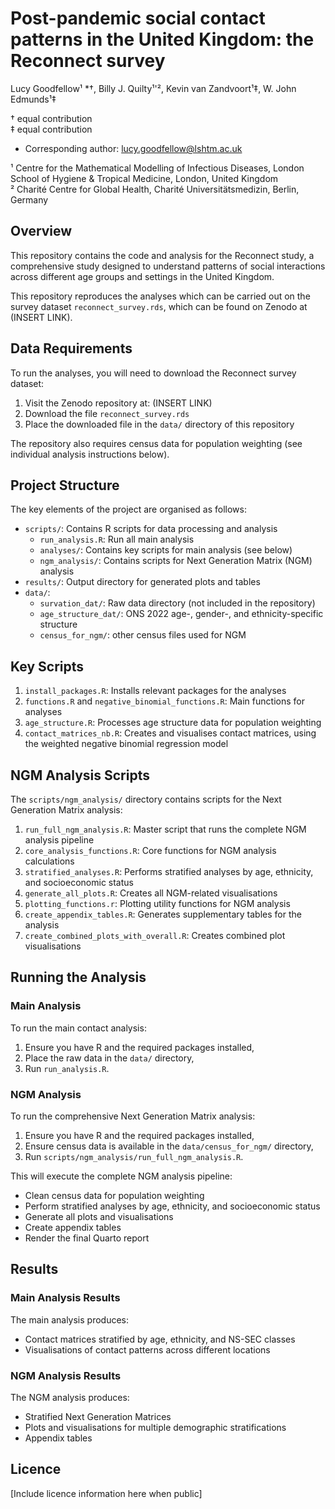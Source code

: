 # Post-pandemic social contact patterns in the United Kingdom: the Reconnect survey

Lucy Goodfellow¹ *†, Billy J. Quilty¹'², Kevin van Zandvoort¹‡, W. John Edmunds¹‡

† equal contribution  
‡ equal contribution  
* Corresponding author: lucy.goodfellow@lshtm.ac.uk

¹ Centre for the Mathematical Modelling of Infectious Diseases, London School of Hygiene & Tropical Medicine, London, United Kingdom  
² Charité Centre for Global Health, Charité Universitätsmedizin, Berlin, Germany

## Overview

This repository contains the code and analysis for the Reconnect study, a comprehensive study designed to understand patterns of social interactions across different age groups and settings in the United Kingdom.

This repository reproduces the analyses which can be carried out on the survey dataset `reconnect_survey.rds`, which can be found on Zenodo at (INSERT LINK).

## Data Requirements

To run the analyses, you will need to download the Reconnect survey dataset:

1. Visit the Zenodo repository at: (INSERT LINK)
2. Download the file `reconnect_survey.rds`
3. Place the downloaded file in the `data/` directory of this repository

The repository also requires census data for population weighting (see individual analysis instructions below).

## Project Structure

The key elements of the project are organised as follows:

- `scripts/`: Contains R scripts for data processing and analysis
    - `run_analysis.R`: Run all main analysis 
    - `analyses/`: Contains key scripts for main analysis (see below)
    - `ngm_analysis/`: Contains scripts for Next Generation Matrix (NGM) analysis
- `results/`: Output directory for generated plots and tables
- `data/`: 
    - `survation_dat/`: Raw data directory (not included in the repository)
    - `age_structure_dat/`: ONS 2022 age-, gender-, and ethnicity-specific structure
    - `census_for_ngm/`: other census files used for NGM

## Key Scripts

1. `install_packages.R`: Installs relevant packages for the analyses
2. `functions.R` and `negative_binomial_functions.R`: Main functions for analyses
4. `age_structure.R`: Processes age structure data for population weighting
10. `contact_matrices_nb.R`: Creates and visualises contact matrices, using the weighted negative binomial regression model

## NGM Analysis Scripts

The `scripts/ngm_analysis/` directory contains scripts for the Next Generation Matrix analysis:

1. `run_full_ngm_analysis.R`: Master script that runs the complete NGM analysis pipeline
2. `core_analysis_functions.R`: Core functions for NGM analysis calculations
3. `stratified_analyses.R`: Performs stratified analyses by age, ethnicity, and socioeconomic status
4. `generate_all_plots.R`: Creates all NGM-related visualisations
5. `plotting_functions.r`: Plotting utility functions for NGM analysis
6. `create_appendix_tables.R`: Generates supplementary tables for the analysis
7. `create_combined_plots_with_overall.R`: Creates combined plot visualisations

## Running the Analysis

### Main Analysis

To run the main contact analysis:

1. Ensure you have R and the required packages installed,
2. Place the raw data in the `data/` directory,
3. Run `run_analysis.R`.

### NGM Analysis

To run the comprehensive Next Generation Matrix analysis:

1. Ensure you have R and the required packages installed,
2. Ensure census data is available in the `data/census_for_ngm/` directory,
3. Run `scripts/ngm_analysis/run_full_ngm_analysis.R`.

This will execute the complete NGM analysis pipeline:
- Clean census data for population weighting
- Perform stratified analyses by age, ethnicity, and socioeconomic status
- Generate all plots and visualisations
- Create appendix tables
- Render the final Quarto report

## Results

### Main Analysis Results

The main analysis produces:

- Contact matrices stratified by age, ethnicity, and NS-SEC classes
- Visualisations of contact patterns across different locations

### NGM Analysis Results

The NGM analysis produces:

- Stratified Next Generation Matrices
- Plots and visualisations for multiple demographic stratifications
- Appendix tables

## Licence

[Include licence information here when public]
